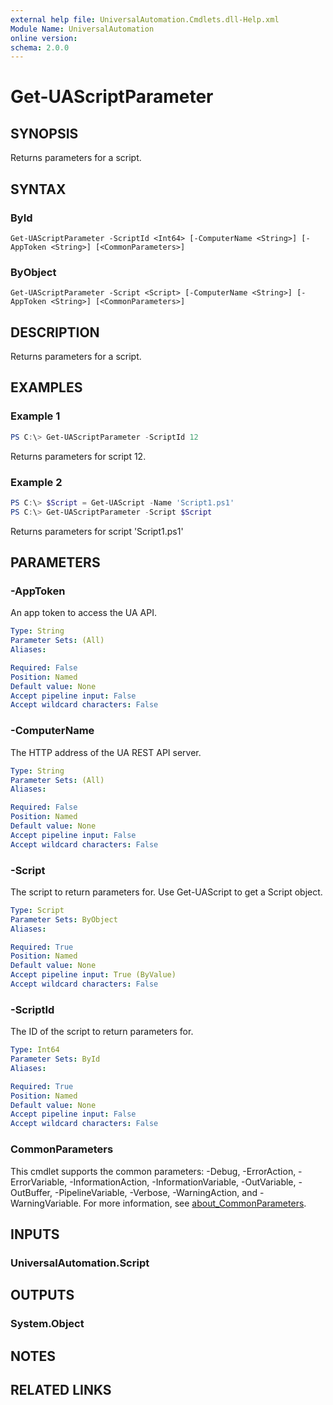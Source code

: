 ```yaml
---
external help file: UniversalAutomation.Cmdlets.dll-Help.xml
Module Name: UniversalAutomation
online version:
schema: 2.0.0
---
```


# Get-UAScriptParameter

## SYNOPSIS
Returns parameters for a script. 

## SYNTAX

### ById
```
Get-UAScriptParameter -ScriptId <Int64> [-ComputerName <String>] [-AppToken <String>] [<CommonParameters>]
```

### ByObject
```
Get-UAScriptParameter -Script <Script> [-ComputerName <String>] [-AppToken <String>] [<CommonParameters>]
```

## DESCRIPTION
Returns parameters for a script. 

## EXAMPLES

### Example 1
```powershell
PS C:\> Get-UAScriptParameter -ScriptId 12
```

Returns parameters for script 12.

### Example 2
```powershell
PS C:\> $Script = Get-UAScript -Name 'Script1.ps1'
PS C:\> Get-UAScriptParameter -Script $Script
```

Returns parameters for script 'Script1.ps1'

## PARAMETERS

### -AppToken
An app token to access the UA API. 

```yaml
Type: String
Parameter Sets: (All)
Aliases:

Required: False
Position: Named
Default value: None
Accept pipeline input: False
Accept wildcard characters: False
```

### -ComputerName
The HTTP address of the UA REST API server.

```yaml
Type: String
Parameter Sets: (All)
Aliases:

Required: False
Position: Named
Default value: None
Accept pipeline input: False
Accept wildcard characters: False
```

### -Script
The script to return parameters for. Use Get-UAScript to get a Script object. 

```yaml
Type: Script
Parameter Sets: ByObject
Aliases:

Required: True
Position: Named
Default value: None
Accept pipeline input: True (ByValue)
Accept wildcard characters: False
```

### -ScriptId
The ID of the script to return parameters for. 

```yaml
Type: Int64
Parameter Sets: ById
Aliases:

Required: True
Position: Named
Default value: None
Accept pipeline input: False
Accept wildcard characters: False
```

### CommonParameters
This cmdlet supports the common parameters: -Debug, -ErrorAction, -ErrorVariable, -InformationAction, -InformationVariable, -OutVariable, -OutBuffer, -PipelineVariable, -Verbose, -WarningAction, and -WarningVariable. For more information, see [about_CommonParameters](http://go.microsoft.com/fwlink/?LinkID=113216).

## INPUTS

### UniversalAutomation.Script

## OUTPUTS

### System.Object
## NOTES

## RELATED LINKS
